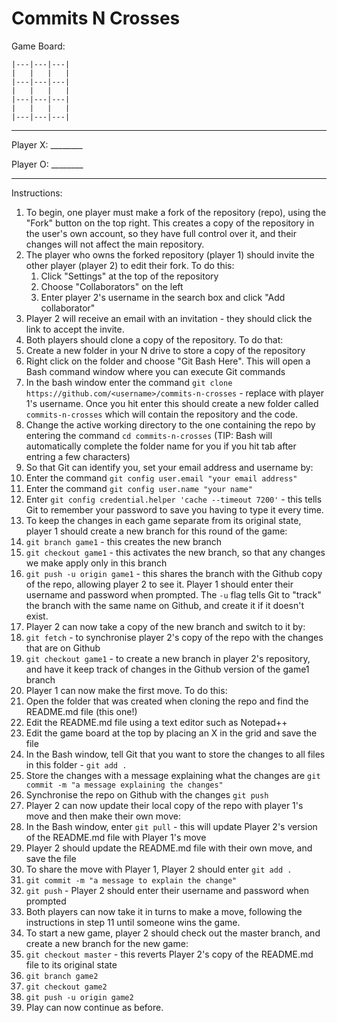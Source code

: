 Commits N Crosses
=================

 Game Board:

	|---|---|---|
	|   |   |   |
	|---|---|---|
	|   |   |   |
	|---|---|---|
	|   |   |   |
	|---|---|---|

-------------

 Player X: ________
 
 Player O: ________

-------------

Instructions:



1. To begin, one player must make a fork of the repository (repo), using the "Fork" button on the top right. This creates a copy of the repository in the user's own account, so they have full control over it, and their changes will not affect the main repository.
2. The player who owns the forked repository (player 1) should invite the other player (player 2) to edit their fork. To do this:
    1. Click "Settings" at the top of the repository
    2. Choose "Collaborators" on the left
    3. Enter player 2's username in the search box and click "Add collaborator"
3. Player 2 will receive an email with an invitation - they should click the link to accept the invite.
4. Both players should clone a copy of the repository. To do that:
  1. Create a new folder in your N drive to store a copy of the repository
  2. Right click on the folder and choose "Git Bash Here". This will open a Bash command window where you can execute Git commands
  3. In the bash window enter the command `git clone https://github.com/<username>/commits-n-crosses` - replace <username> with player 1's username. Once you hit enter this should create a new folder called `commits-n-crosses` which will contain the repository and the code.
5. Change the active working directory to the one containing the repo by entering the command `cd commits-n-crosses` (TIP: Bash will automatically complete the folder name for you if you hit tab after entring a few characters)
6. So that Git can identify you, set your email address and username by:
  1. Enter the command `git config user.email "your email address"`
  2. Enter the command `git config user.name "your name"`  
7. Enter `git config credential.helper 'cache --timeout 7200'` - this tells Git to remember your password to save you having to type it every time.
8. To keep the changes in each game separate from its original state, player 1 should create a new branch for this round of the game:
  1. `git branch game1` - this creates the new branch
  2. `git checkout game1` - this activates the new branch, so that any changes we make apply only in this branch
  3. `git push -u origin game1` - this shares the branch with the Github copy of the repo, allowing player 2 to see it. Player 1 should enter their username and password when prompted. The `-u` flag tells Git to "track" the branch with the same name on Github, and create it if it doesn't exist.
9. Player 2 can now take a copy of the new branch and switch to it by:
  1. `git fetch` - to synchronise player 2's copy of the repo with the changes that are on Github
  2. `git checkout game1` - to create a new branch in player 2's repository, and have it keep track of changes in the Github version of the game1 branch
10. Player 1 can now make the first move. To do this:
  1. Open the folder that was created when cloning the repo and find the README.md file (this one!)
  2. Edit the README.md file using a text editor such as Notepad++
  3. Edit the game board at the top by placing an X in the grid and save the file
  4. In the Bash window, tell Git that you want to store the changes to all files in this folder - `git add .`
  5. Store the changes with a message explaining what the changes are `git commit -m "a message explaining the changes"`
  6. Synchronise the repo on Github with the changes `git push`
11. Player 2 can now update their local copy of the repo with player 1's move and then make their own move:
  1. In the Bash window, enter `git pull` - this will update Player 2's version of the README.md file with Player 1's move
  2. Player 2 should update the README.md file with their own move, and save the file
  3. To share the move with Player 1, Player 2 should enter `git add .` 
  4. `git commit -m "a message to explain the change"`
  5. `git push` - Player 2 should enter their username and password when prompted
12. Both players can now take it in turns to make a move, following the instructions in step 11 until someone wins the game.
13. To start a new game, player 2 should check out the master branch, and create a new branch for the new game:
  1. `git checkout master` - this reverts Player 2's copy of the README.md file to its original state
  2. `git branch game2` 
  3. `git checkout game2`
  4. `git push -u origin game2` 
14. Play can now continue as before.

